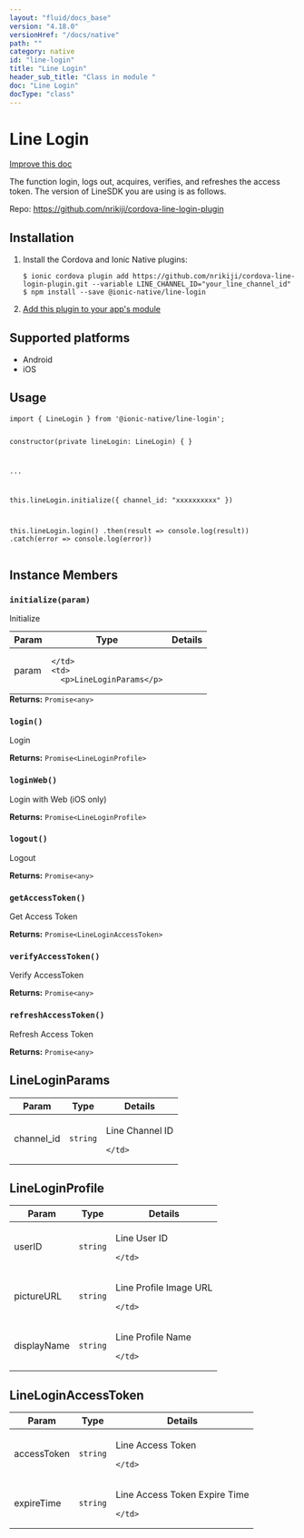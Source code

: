 ```yaml
---
layout: "fluid/docs_base"
version: "4.18.0"
versionHref: "/docs/native"
path: ""
category: native
id: "line-login"
title: "Line Login"
header_sub_title: "Class in module "
doc: "Line Login"
docType: "class"
---
```


<h1 class="api-title">Line Login</h1>

<a class="improve-v2-docs" href="http://github.com/ionic-team/ionic-native/edit/master/src/@ionic-native/plugins/line-login/index.ts#L37">
  Improve this doc
</a>







<p>The function login, logs out, acquires, verifies, and refreshes the access token. The version of LineSDK you are using is as follows.</p>


<p>Repo:
  <a href="https://github.com/nrikiji/cordova-line-login-plugin">
    https://github.com/nrikiji/cordova-line-login-plugin
  </a>
</p>


<h2><a class="anchor" name="installation" href="#installation"></a>Installation</h2>
<ol class="installation">
  <li>Install the Cordova and Ionic Native plugins:<br>
    <pre><code class="nohighlight">$ ionic cordova plugin add https://github.com/nrikiji/cordova-line-login-plugin.git --variable LINE_CHANNEL_ID="your_line_channel_id"
$ npm install --save @ionic-native/line-login
</code></pre>
  </li>
  <li><a href="https://ionicframework.com/docs/native/#Add_Plugins_to_Your_App_Module">Add this plugin to your app's module</a></li>
</ol>



<h2><a class="anchor" name="platforms" href="#platforms"></a>Supported platforms</h2>
<ul>
  <li>Android</li><li>iOS</li>
</ul>






<h2><a class="anchor" name="usage" href="#usage"></a>Usage</h2>
<pre><code class="lang-typescript">import { LineLogin } from &#39;@ionic-native/line-login&#39;;


constructor(private lineLogin: LineLogin) { }

...


this.lineLogin.initialize({ channel_id: &quot;xxxxxxxxxx&quot; })

this.lineLogin.login()
  .then(result =&gt; console.log(result))
  .catch(error =&gt; console.log(error))
</code></pre>








<h2><a class="anchor" name="instance-members" href="#instance-members"></a>Instance Members</h2>
<h3><a class="anchor" name="initialize" href="#initialize"></a><code>initialize(param)</code></h3>


Initialize
<table class="table param-table" style="margin:0;">
  <thead>
  <tr>
    <th>Param</th>
    <th>Type</th>
    <th>Details</th>
  </tr>
  </thead>
  <tbody>
  <tr>
    <td>
      param</td>
    <td>
      
    </td>
    <td>
      <p>LineLoginParams</p>
</td>
  </tr>
  </tbody>
</table>

<div class="return-value" markdown="1">
  <i class="icon ion-arrow-return-left"></i>
  <b>Returns:</b> <code>Promise&lt;any&gt;</code> 
</div><h3><a class="anchor" name="login" href="#login"></a><code>login()</code></h3>




Login


<div class="return-value" markdown="1">
  <i class="icon ion-arrow-return-left"></i>
  <b>Returns:</b> <code>Promise&lt;LineLoginProfile&gt;</code> 
</div><h3><a class="anchor" name="loginWeb" href="#loginWeb"></a><code>loginWeb()</code></h3>




Login with Web
(iOS only)


<div class="return-value" markdown="1">
  <i class="icon ion-arrow-return-left"></i>
  <b>Returns:</b> <code>Promise&lt;LineLoginProfile&gt;</code> 
</div><h3><a class="anchor" name="logout" href="#logout"></a><code>logout()</code></h3>


Logout


<div class="return-value" markdown="1">
  <i class="icon ion-arrow-return-left"></i>
  <b>Returns:</b> <code>Promise&lt;any&gt;</code> 
</div><h3><a class="anchor" name="getAccessToken" href="#getAccessToken"></a><code>getAccessToken()</code></h3>


Get Access Token


<div class="return-value" markdown="1">
  <i class="icon ion-arrow-return-left"></i>
  <b>Returns:</b> <code>Promise&lt;LineLoginAccessToken&gt;</code> 
</div><h3><a class="anchor" name="verifyAccessToken" href="#verifyAccessToken"></a><code>verifyAccessToken()</code></h3>


Verify AccessToken


<div class="return-value" markdown="1">
  <i class="icon ion-arrow-return-left"></i>
  <b>Returns:</b> <code>Promise&lt;any&gt;</code> 
</div><h3><a class="anchor" name="refreshAccessToken" href="#refreshAccessToken"></a><code>refreshAccessToken()</code></h3>


Refresh Access Token


<div class="return-value" markdown="1">
  <i class="icon ion-arrow-return-left"></i>
  <b>Returns:</b> <code>Promise&lt;any&gt;</code> 
</div>





<h2><a class="anchor" name="LineLoginParams" href="#LineLoginParams"></a>LineLoginParams</h2>

<table class="table param-table" style="margin:0;">
  <thead>
  <tr>
    <th>Param</th>
    <th>Type</th>
    <th>Details</th>
  </tr>
  </thead>
  <tbody>
  
  <tr>
    <td>
      channel_id
    </td>
    <td>
      <code>string</code>
    </td>
    <td>
      <p>Line Channel ID</p>

      
    </td>
  </tr>
  
  </tbody>
</table>


<h2><a class="anchor" name="LineLoginProfile" href="#LineLoginProfile"></a>LineLoginProfile</h2>

<table class="table param-table" style="margin:0;">
  <thead>
  <tr>
    <th>Param</th>
    <th>Type</th>
    <th>Details</th>
  </tr>
  </thead>
  <tbody>
  
  <tr>
    <td>
      userID
    </td>
    <td>
      <code>string</code>
    </td>
    <td>
      <p>Line User ID</p>

      
    </td>
  </tr>
  
  <tr>
    <td>
      pictureURL
    </td>
    <td>
      <code>string</code>
    </td>
    <td>
      <p>Line Profile Image URL</p>

      
    </td>
  </tr>
  
  <tr>
    <td>
      displayName
    </td>
    <td>
      <code>string</code>
    </td>
    <td>
      <p>Line Profile Name</p>

      
    </td>
  </tr>
  
  </tbody>
</table>


<h2><a class="anchor" name="LineLoginAccessToken" href="#LineLoginAccessToken"></a>LineLoginAccessToken</h2>

<table class="table param-table" style="margin:0;">
  <thead>
  <tr>
    <th>Param</th>
    <th>Type</th>
    <th>Details</th>
  </tr>
  </thead>
  <tbody>
  
  <tr>
    <td>
      accessToken
    </td>
    <td>
      <code>string</code>
    </td>
    <td>
      <p>Line Access Token</p>

      
    </td>
  </tr>
  
  <tr>
    <td>
      expireTime
    </td>
    <td>
      <code>string</code>
    </td>
    <td>
      <p>Line Access Token Expire Time</p>

      
    </td>
  </tr>
  
  </tbody>
</table>





